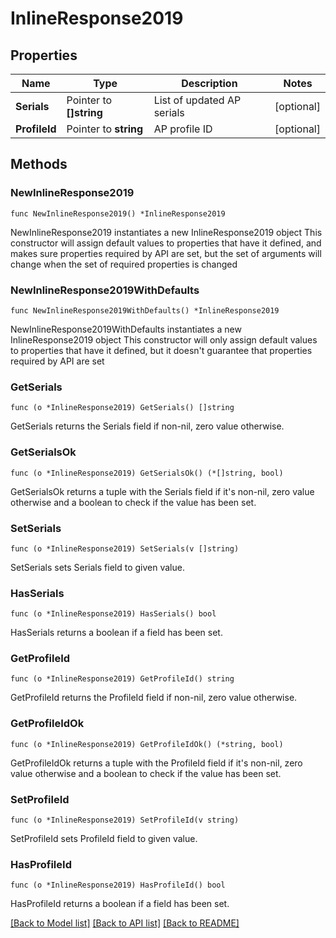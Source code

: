 # InlineResponse2019

## Properties

Name | Type | Description | Notes
------------ | ------------- | ------------- | -------------
**Serials** | Pointer to **[]string** | List of updated AP serials | [optional] 
**ProfileId** | Pointer to **string** | AP profile ID | [optional] 

## Methods

### NewInlineResponse2019

`func NewInlineResponse2019() *InlineResponse2019`

NewInlineResponse2019 instantiates a new InlineResponse2019 object
This constructor will assign default values to properties that have it defined,
and makes sure properties required by API are set, but the set of arguments
will change when the set of required properties is changed

### NewInlineResponse2019WithDefaults

`func NewInlineResponse2019WithDefaults() *InlineResponse2019`

NewInlineResponse2019WithDefaults instantiates a new InlineResponse2019 object
This constructor will only assign default values to properties that have it defined,
but it doesn't guarantee that properties required by API are set

### GetSerials

`func (o *InlineResponse2019) GetSerials() []string`

GetSerials returns the Serials field if non-nil, zero value otherwise.

### GetSerialsOk

`func (o *InlineResponse2019) GetSerialsOk() (*[]string, bool)`

GetSerialsOk returns a tuple with the Serials field if it's non-nil, zero value otherwise
and a boolean to check if the value has been set.

### SetSerials

`func (o *InlineResponse2019) SetSerials(v []string)`

SetSerials sets Serials field to given value.

### HasSerials

`func (o *InlineResponse2019) HasSerials() bool`

HasSerials returns a boolean if a field has been set.

### GetProfileId

`func (o *InlineResponse2019) GetProfileId() string`

GetProfileId returns the ProfileId field if non-nil, zero value otherwise.

### GetProfileIdOk

`func (o *InlineResponse2019) GetProfileIdOk() (*string, bool)`

GetProfileIdOk returns a tuple with the ProfileId field if it's non-nil, zero value otherwise
and a boolean to check if the value has been set.

### SetProfileId

`func (o *InlineResponse2019) SetProfileId(v string)`

SetProfileId sets ProfileId field to given value.

### HasProfileId

`func (o *InlineResponse2019) HasProfileId() bool`

HasProfileId returns a boolean if a field has been set.


[[Back to Model list]](../README.md#documentation-for-models) [[Back to API list]](../README.md#documentation-for-api-endpoints) [[Back to README]](../README.md)


